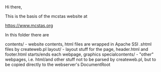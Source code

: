 Hi there,

This is the basis of the mcstas website at 

https://www.mcstas.org

In this folder there are 

contents/ - website contents, html files are wrapped in Apache SSI .shtml files by createweb.pl
layout/ - layout stuff for the page, header.html and footer.html starts/ends each webpage, graphics
specialcontents/ - "other" webpages, i.e. html/and other stuff not to be parsed by createweb.pl,
                    but to be copied directly to the webserver's DocumentRoot

